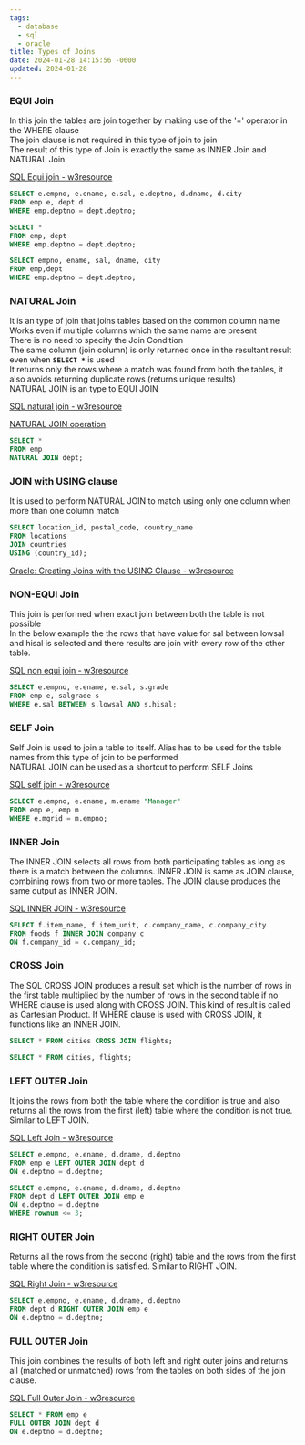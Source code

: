 ```yaml
---
tags:
  - database
  - sql
  - oracle
title: Types of Joins
date: 2024-01-28 14:15:56 -0600
updated: 2024-01-28
---
```


### EQUI Join

In this join the tables are join together by making use of the '=' operator in the WHERE clause  
The join clause is not required in this type of join to join  
The result of this type of Join is exactly the same as INNER Join and NATURAL Join

[SQL Equi join - w3resource](https://www.w3resource.com/sql/joins/perform-an-equi-join.php)

````sql
SELECT e.empno, e.ename, e.sal, e.deptno, d.dname, d.city 
FROM emp e, dept d 
WHERE emp.deptno = dept.deptno;

SELECT * 
FROM emp, dept 
WHERE emp.deptno = dept.deptno;

SELECT empno, ename, sal, dname, city 
FROM emp,dept 
WHERE emp.deptno = dept.deptno;
````

### NATURAL Join

It is an type of join that joins tables based on the common column name  
Works even if multiple columns which the same name are present  
There is no need to specify the Join Condition  
The same column (join column) is only returned once in the resultant result even when **`SELECT *`** is used  
It returns only the rows where a match was found from both the tables, it also avoids returning duplicate rows (returns unique results)  
NATURAL JOIN is an type to EQUI JOIN

[SQL natural join - w3resource](https://www.w3resource.com/sql/joins/natural-join.php)

[NATURAL JOIN operation](https://docs.oracle.com/javadb/10.6.2.1/ref/rrefsqljnaturaljoin.html)

````sql
SELECT * 
FROM emp 
NATURAL JOIN dept;
````

### JOIN with USING clause

It is used to perform NATURAL JOIN to match using only one column when more than one column match

````sql
SELECT location_id, postal_code, country_name
FROM locations
JOIN countries
USING (country_id);
````

[Oracle: Creating Joins with the USING Clause - w3resource](https://www.w3resource.com/oracle/joins/joins-with-using-clause.php)

### NON-EQUI Join

This join is performed when exact join between both the table is not possible  
In the below example the the rows that have value for sal between lowsal and hisal is selected and there results are join with every row of the other table.

[SQL non equi join - w3resource](https://www.w3resource.com/sql/joins/perform-a-non-equi-join.php)

````sql
SELECT e.empno, e.ename, e.sal, s.grade 
FROM emp e, salgrade s 
WHERE e.sal BETWEEN s.lowsal AND s.hisal;
````

### SELF Join

Self Join is used to join a table to itself. Alias has to be used for the table names from this type of join to be performed  
NATURAL JOIN can be used as a shortcut to perform SELF Joins

[SQL self join - w3resource](https://www.w3resource.com/sql/joins/perform-a-self-join.php)

````sql
SELECT e.empno, e.ename, m.ename "Manager" 
FROM emp e, emp m 
WHERE e.mgrid = m.empno;
````

### INNER Join

The INNER JOIN selects all rows from both participating tables as long as there is a match between the columns. INNER JOIN is same as JOIN clause, combining rows from two or more tables. The JOIN clause produces the same output as INNER JOIN.

[SQL INNER JOIN - w3resource](https://www.w3resource.com/sql/joins/perform-an-inner-join.php)

````sql
SELECT f.item_name, f.item_unit, c.company_name, c.company_city 
FROM foods f INNER JOIN company c 
ON f.company_id = c.company_id;
````

### CROSS Join

The SQL CROSS JOIN produces a result set which is the number of rows in the first table multiplied by the number of rows in the second table if no WHERE clause is used along with CROSS JOIN. This kind of result is called as Cartesian Product. If WHERE clause is used with CROSS JOIN, it functions like an INNER JOIN.

````sql
SELECT * FROM cities CROSS JOIN flights;

SELECT * FROM cities, flights;
````

### LEFT OUTER Join

It joins the rows from both the table where the condition is true and also returns all the rows from the first (left) table where the condition is not true. Similar to LEFT JOIN.

[SQL Left Join - w3resource](https://www.w3resource.com/sql/joins/perform-a-left-join.php)

````sql
SELECT e.empno, e.ename, d.dname, d.deptno 
FROM emp e LEFT OUTER JOIN dept d 
ON e.deptno = d.deptno;

SELECT e.empno, e.ename, d.dname, d.deptno 
FROM dept d LEFT OUTER JOIN emp e 
ON e.deptno = d.deptno 
WHERE rownum <= 3;
````

### RIGHT OUTER Join

Returns all the rows from the second (right) table and the rows from the first table where the condition is satisfied. Similar to RIGHT JOIN.

[SQL Right Join - w3resource](https://www.w3resource.com/sql/joins/perform-a-right-join.php)

````sql
SELECT e.empno, e.ename, d.dname, d.deptno 
FROM dept d RIGHT OUTER JOIN emp e 
ON e.deptno = d.deptno;
````

### FULL OUTER Join

This join combines the results of both left and right outer joins and returns all (matched or unmatched) rows from the tables on both sides of the join clause.

[SQL Full Outer Join - w3resource](https://www.w3resource.com/sql/joins/perform-a-full-outer-join.php)

````sql
SELECT * FROM emp e 
FULL OUTER JOIN dept d 
ON e.deptno = d.deptno;
````

